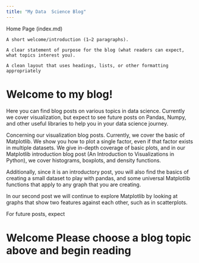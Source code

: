 ```yaml
---
title: "My Data  Science Blog"
---
```


Home Page (index.md)

    A short welcome/introduction (1–2 paragraphs).

    A clear statement of purpose for the blog (what readers can expect, what topics interest you).

    A clean layout that uses headings, lists, or other formatting appropriately


# Welcome to my blog!

Here you can find blog posts on various topics in data science. Currently we cover visualization, but expect to see future posts on Pandas, Numpy, and other useful libraries to help you in your data science journey.

Concerning our visualization blog posts. Currently, we cover the basic of Matplotlib. We show you how to plot a single factor, even if that factor exists in multiple datasets. We give in-depth coverage of basic plots, and in our Matplotlib introduction blog post (An Introduction to Visualizations in Python), we cover histograms, boxplots, and density functions. 

Additionally, since it is an introductory post, you will also find the basics of creating a small dataset to play with pandas, and some universal Matplotlib functions that apply to any graph that you are creating.

In our second post we will continue to explore Matplotlib by looking at graphs that show two features against each other, such as in scatterplots. 

For future posts, expect 










# Welcome Please choose a blog topic above and begin reading
